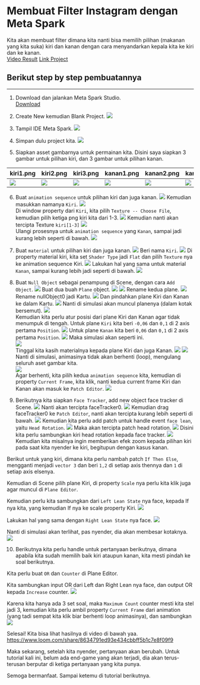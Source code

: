 # Membuat Filter Instagram dengan Meta Spark

Kita akan membuat filter dimana kita nanti bisa memilih pilihan (makanan yang kita suka) kiri dan kanan dengan cara menyandarkan kepala kita ke kiri dan ke kanan.  
[Video Result](https://www.loom.com/share/8634791ed93e434cbbff5b1c7e8f09f9)
[Link Project](https://drive.google.com/file/d/1XFmWwOBThlkdSfwZVGtmpfTuP40npZ_c/view?usp=sharing)

## Berikut step by step pembuatannya

---

1. Download dan jalankan Meta Spark Studio.  
[Download](https://spark.meta.com/download/)

2. Create New kemudian Blank Project.
![](create-new.png)

3. Tampil IDE Meta Spark.
![](meta-spark.png)

4. Simpan dulu project kita.
![](save-project.png)

5. Siapkan asset gambarnya untuk permainan kita. Disini saya siapkan 3 gambar untuk pilihan kiri, dan 3 gambar untuk pilihan kanan.

|kiri1.png|kiri2.png|kiri3.png|kanan1.png|kanan2.png|kanan3.png|
|---|---|---|---|---|---|
|![](kiri1.png)|![](kiri2.png)|![](kiri3.png)|![](kanan1.png)|![](kanan2.png)|![](kanan3.png)|

6. Buat `animation sequence` untuk pilihan kiri dan juga kanan.
![](animation-seq.png)
Kemudian masukkan namanya `Kiri`.
![](kiri.png)  
Di window property dari `Kiri`, kita pilih `Texture -- Choose File`, kemudian pilih ketiga png kiri kita dari 1-3.
![](animation-choose.png)
Kemudian nanti akan tercipta Texture `kiri[1-3]`
![](animation-kiri.png)  
Ulangi prosesnya untuk `animation sequence` yang `Kanan`, sampai jadi kurang lebih seperti di bawah.
![](animation-kanan.png)

7. Buat `material` untuk pilihan kiri dan juga kanan.
![](material-buat.png)
Beri nama `Kiri`.
![](material-kiri.png)
Di property material kiri, kita set `Shader Type` jadi `Flat` dan pilih `Texture` nya ke animation sequence Kiri.
![](material-shader.png)
Lakukan hal yang sama untuk material `Kanan`, sampai kurang lebih jadi seperti di bawah.
![](material-kanan.png)

8. Buat `Null Object` sebagai penampung di Scene, dengan cara `Add Object`.
![](null-object.png)
Buat dua buah `Plane` object.
![](add-plane.png)
![](dua-plane.png)
Rename kedua plane.
![](rename-plane.png)  
Rename nullObject0 jadi Kartu.
![](rename-null.png)
Dan pindahkan plane Kiri dan Kanan ke dalam Kartu.
![](kartu-kiri.png)
Nanti di simulasi akan muncul planenya (dalam kotak bersemut).
![](plane-semut.png)  
Kemudian kita perlu atur posisi dari plane Kiri dan Kanan agar tidak menumpuk di tengah.
Untuk plane `Kiri` kita beri `-0,06` dan `0,1` di 2 axis pertama `Position`.
![](kiri-position.png)
Untuk plane `Kanan` kita beri `0,06` dan `0,1` di 2 axis pertama `Position`.
![](kanan-position.png)
Maka simulasi akan seperti ini.  
![](simulasi-plane.png)  
Tinggal kita kasih materialnya kepada plane Kiri dan juga Kanan.
![](plane-kiri-mat.png)
![](plane-kanan-mat.png)
Nanti di simulasi, animasinya tidak akan berhenti (loop), mengulang seluruh aset gambar kita.  
![](simulasi-plane-ok.png)  
Agar berhenti, kita pilih kedua `animation sequence` kita, kemudian di property `Current Frame`, kita klik, nanti kedua current frame Kiri dan Kanan akan masuk ke `Patch Editor`.
![](animation-stop.png)

9. Berikutnya kita siapkan `Face Tracker`, add new object face tracker di Scene.
![](add-facetracker.png)
Nanti akan tercipta faceTracker0.
![](facetracker-tercipta.png)
Kemudian drag faceTracker0 ke `Patch Editor`, nanti akan tercipta kurang lebih seperti di bawah.
![](face-patcheditor.png)
Kemudian kita perlu add patch untuk handle event `face lean`, yaitu `Head Rotation`.
![](head-rotation.png)
Maka akan tercipta patch head rotation.
![](head-rotation-tercipta.png)
Disini kita perlu sambungkan kiri head rotation kepada face tracker.
![](face-ke-head.png)
Kemudian kita misalnya ingin memberikan efek zoom kepada pilihan kiri pada saat kita nyender ke kiri, begitupun dengan kasus kanan. 

Berikut untuk yang kiri, dimana kita perlu nambah patch `If Then Else`, mengganti menjadi `vector 3` dan beri `1,2` di setiap axis thennya dan `1` di setiap axis elsenya.

Kemudian di Scene pilih plane Kiri, di property `Scale` nya perlu kita klik juga agar muncul di `Plane Editor`.

Kemudian perlu kita sambungkan dari `Left Lean State` nya face, kepada If nya kita, yang kemudian If nya ke scale property Kiri.
![](lean-kiri.png)

Lakukan hal yang sama dengan `Right Lean State` nya face.
![](lean-kanan.png)

Nanti di simulasi akan terlihat, pas nyender, dia akan membesar kotaknya.
![](plane-membesar.png)  

10. Berikutnya kita perlu handle untuk pertanyaan berikutnya, dimana apabila kita sudah memilih baik kiri ataupun kanan, kita mesti pindah ke soal berikutnya.

Kita perlu buat `OR` dan `Counter` di Plane Editor.

Kita sambungkan input OR dari Left dan Right Lean nya face, dan output OR kepada `Increase` counter.
![](face-or.png)

Karena kita hanya ada 3 set soal, maka `Maximum Count` counter mesti kita stel jadi 3, kemudian kita perlu ambil property `Current Frame` dari animation (yang tadi sempat kita klik biar berhenti loop animasinya), dan sambungkan 
![](face-max.png)

Selesai! Kita bisa lihat hasilnya di video di bawah yaa.
https://www.loom.com/share/8634791ed93e434cbbff5b1c7e8f09f9

Maka sekarang, setelah kita nyender, pertanyaan akan berubah. Untuk tutorial kali ini, belum ada end-game yang akan terjadi, dia akan terus-terusan berputar di ketiga pertanyaan yang kita punya. 

Semoga bermanfaat. Sampai ketemu di tutorial berikutnya.
